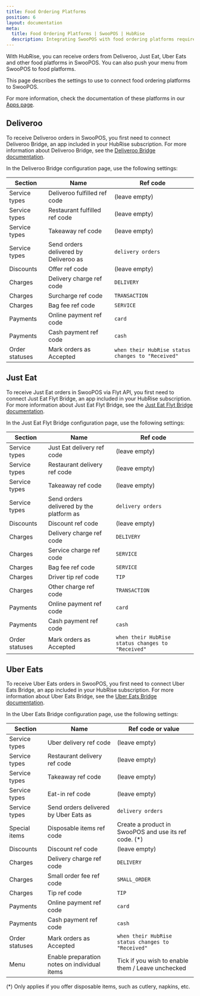 ```yaml
---
title: Food Ordering Platforms
position: 6
layout: documentation
meta:
  title: Food Ordering Platforms | SwooPOS | HubRise
  description: Integrating SwooPOS with food ordering platforms requires you to specify particular ref codes in the configuration page of the delivery platform bridge.
---
```


With HubRise, you can receive orders from Deliveroo, Just Eat, Uber Eats and other food platforms in SwooPOS. You can also push your menu from SwooPOS to food platforms.

This page describes the settings to use to connect food ordering platforms to SwooPOS.

For more information, check the documentation of these platforms in our [Apps page](/apps/food-ordering-platforms).

## Deliveroo

To receive Deliveroo orders in SwooPOS, you first need to connect Deliveroo Bridge, an app included in your HubRise subscription. For more information about Deliveroo Bridge, see the [Deliveroo Bridge documentation](/apps/deliveroo).

In the Deliveroo Bridge configuration page, use the following settings:

| Section        | Name                                  | Ref code                                          |
| -------------- | ------------------------------------- |---------------------------------------------------|
| Service types  | Deliveroo fulfilled ref code          | (leave empty)                                     |
| Service types  | Restaurant fulfilled ref code         | (leave empty)                                     |
| Service types  | Takeaway ref code                     | (leave empty)                                     |
| Service types  | Send orders delivered by Deliveroo as | `delivery orders`                                 |
| Discounts      | Offer ref code                        | (leave empty)                                     |
| Charges        | Delivery charge ref code              | `DELIVERY`                                        |
| Charges        | Surcharge ref code                    | `TRANSACTION`                                     |
| Charges        | Bag fee ref code                      | `SERVICE`                                         |
| Payments       | Online payment ref code               | `card`                                            |
| Payments       | Cash payment ref code                 | `cash`                                            |
| Order statuses | Mark orders as Accepted               | `when their HubRise status changes to "Received"` |

## Just Eat

To receive Just Eat orders in SwooPOS via Flyt API, you first need to connect Just Eat Flyt Bridge, an app included in your HubRise subscription. For more information about Just Eat Flyt Bridge, see the [Just Eat Flyt Bridge documentation](/apps/just-eat-flyt).

In the Just Eat Flyt Bridge configuration page, use the following settings:

| Section        | Name                                     | Ref code                                          |
| -------------- | ---------------------------------------- |---------------------------------------------------|
| Service types  | Just Eat delivery ref code               | (leave empty)                                     |
| Service types  | Restaurant delivery ref code             | (leave empty)                                     |
| Service types  | Takeaway ref code                        | (leave empty)                                     |
| Service types  | Send orders delivered by the platform as | `delivery orders`                                 |
| Discounts      | Discount ref code                        | (leave empty)                                     |
| Charges        | Delivery charge ref code                 | `DELIVERY`                                        |
| Charges        | Service charge ref code                  | `SERVICE`                                         |
| Charges        | Bag fee ref code                         | `SERVICE`                                         |
| Charges        | Driver tip ref code                      | `TIP`                                             |
| Charges        | Other charge ref code                    | `TRANSACTION`                                     |
| Payments       | Online payment ref code                  | `card`                                            |
| Payments       | Cash payment ref code                    | `cash`                                            |
| Order statuses | Mark orders as Accepted                  | `when their HubRise status changes to "Received"` |

## Uber Eats

To receive Uber Eats orders in SwooPOS, you first need to connect Uber Eats Bridge, an app included in your HubRise subscription. For more information about Uber Eats Bridge, see the [Uber Eats Bridge documentation](/apps/uber-eats).

In the Uber Eats Bridge configuration page, use the following settings:

| Section        | Name                                         | Ref code or value                                      |
| -------------- | -------------------------------------------- |--------------------------------------------------------|
| Service types  | Uber delivery ref code                       | (leave empty)                                          |
| Service types  | Restaurant delivery ref code                 | (leave empty)                                          |
| Service types  | Takeaway ref code                            | (leave empty)                                          |
| Service types  | Eat-in ref code                              | (leave empty)                                          |
| Service types  | Send orders delivered by Uber Eats as        | `delivery orders`                                      |
| Special items  | Disposable items ref code                    | Create a product in SwooPOS and use its ref code. (\*) |
| Discounts      | Discount ref code                            | (leave empty)                                          |
| Charges        | Delivery charge ref code                     | `DELIVERY`                                             |
| Charges        | Small order fee ref code                     | `SMALL_ORDER`                                          |
| Charges        | Tip ref code                                 | `TIP`                                                  |
| Payments       | Online payment ref code                      | `card`                                                 |
| Payments       | Cash payment ref code                        | `cash`                                                 |
| Order statuses | Mark orders as Accepted                      | `when their HubRise status changes to "Received"`      |
| Menu           | Enable preparation notes on individual items | Tick if you wish to enable them / Leave unchecked      |

(\*) Only applies if you offer disposable items, such as cutlery, napkins, etc.
